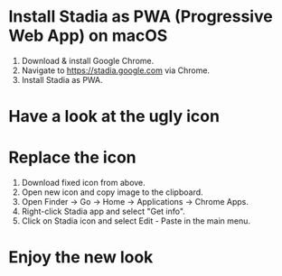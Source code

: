 # Install Stadia as PWA (Progressive Web App) on macOS
1. Download & install Google Chrome.
2. Navigate to https://stadia.google.com via Chrome.
3. Install Stadia as PWA.

# Have a look at the ugly icon


# Replace the icon
1. Download fixed icon from above.
2. Open new icon and copy image to the clipboard.
3. Open Finder -> Go -> Home -> Applications -> Chrome Apps.
4. Right-click Stadia app and select "Get info".
5. Click on Stadia icon and select Edit - Paste in the main menu.

# Enjoy the new look
